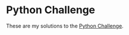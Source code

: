 # Python Challenge

These are my solutions to the [Python Challenge](http://www.pythonchallenge.com/).